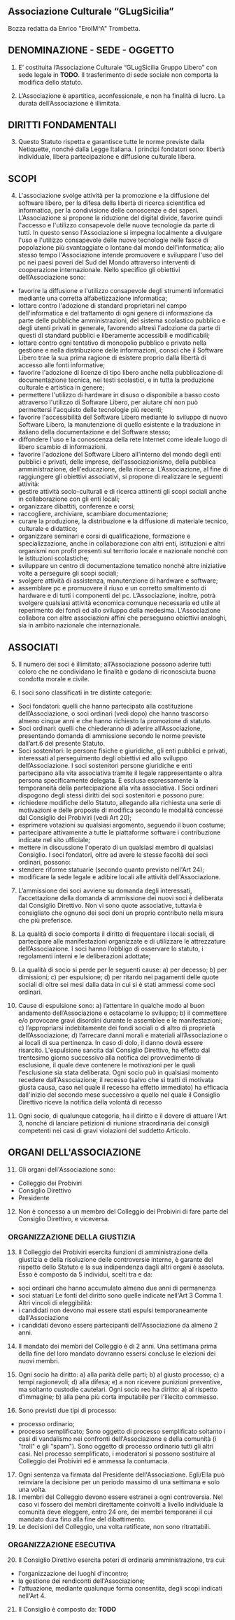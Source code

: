 ## Associazione Culturale “GLugSicilia”
Bozza redatta da Enrico "ErolM^A" Trombetta.

## DENOMINAZIONE - SEDE - OGGETTO

1. E’ costituita l’Associazione Culturale “GLugSicilia Gruppo Libero” con sede legale in **TODO**. Il trasferimento di sede sociale non comporta la modifica dello statuto.

2. L’Associazione è apartitica, aconfessionale, e non ha finalità di lucro.
La durata dell’Associazione è illimitata.

## DIRITTI FONDAMENTALI
3. Questo Statuto rispetta e garantisce tutte le norme previste dalla Netiquette, nonché dalla Legge Italiana.
I princìpi fondatori sono: libertà individuale, libera partecipazione e diffusione culturale libera.

## SCOPI 
4. L'associazione svolge attività per la promozione e la diffusione del software libero, per la difesa della libertà di ricerca scientifica ed informatica, per la condivisione delle conoscenze e dei saperi.
L’Associazione si propone la riduzione del digital divide, favorire quindi l'accesso e l'utilizzo consapevole delle nuove tecnologie da parte di tutti. In questo senso l'Associazione si impegna localmente a divulgare l'uso e l'utilizzo consapevole delle nuove tecnologie nelle fasce di popolazione più svantaggiate o lontane dal mondo dell'informatica; allo stesso tempo l'Associazione intende promuovere e sviluppare l'uso del pc nei paesi poveri del Sud del Mondo attraverso interventi di cooperazione internazionale.
Nello specifico gli obiettivi dell’Associazione sono:
- favorire la diffusione e l'utilizzo consapevole degli strumenti informatici mediante una corretta alfabetizzazione informatica;
- lottare contro l'adozione di standard proprietari nel campo dell'informatica e del trattamento di ogni genere di informazione da parte delle pubbliche amministrazioni, del sistema scolastico pubblico e degli utenti privati in generale, favorendo altresì l'adozione da parte di questi di standard pubblici e liberamente accessibili e modificabili;
- lottare contro ogni tentativo di monopolio pubblico e privato nella gestione e nella distribuzione delle informazioni, consci che il Software Libero trae la sua prima ragione di esistere proprio dalla libertà di accesso alle fonti informative;
- favorire l'adozione di licenze di tipo libero anche nella pubblicazione di documentazione tecnica, nei testi scolastici, e in tutta la produzione culturale e artistica in genere;
- permettere l'utilizzo di hardware in disuso o disponibile a basso costo attraverso l'utilizzo di Software Libero, per aiutare chi non può permettersi l'acquisto delle tecnologie più recenti;
- favorire l'accessibilità del Software Libero mediante lo sviluppo di nuovo Software Libero, la manutenzione di quello esistente e la traduzione in italiano della documentazione e del Software stesso;
- diffondere l'uso e la conoscenza della rete Internet come ideale luogo di libero scambio di informazioni.
- favorire l'adozione del Software Libero all'interno del mondo degli enti pubblici e privati, delle imprese, dell'associazionismo, della pubblica amministrazione, dell'educazione, della ricerca:
L’Associazione, al fine di raggiungere gli obiettivi associativi, si propone di realizzare le seguenti attività:
- gestire attività socio-culturali e di ricerca attinenti gli scopi sociali anche in collaborazione con gli enti locali;
- organizzare dibattiti, conferenze e corsi;
- raccogliere, archiviare, scambiare documentazione;
- curare la produzione, la distribuzione e la diffusione di materiale tecnico, culturale e didattico;
- organizzare seminari e corsi di qualificazione, formazione e specializzazione, anche in collaborazione con altri enti, istituzioni e altri organismi non profit presenti sul territorio locale e nazionale nonché con le istituzioni scolastiche;
- sviluppare un centro di documentazione tematico nonché altre iniziative volte a perseguire gli scopi sociali;
- svolgere attività di assistenza, manutenzione di hardware e software;
- assemblare pc e promuovere il riuso e un corretto smaltimento di hardware e di tutti i componenti del pc.
L’Associazione, inoltre, potrà svolgere qualsiasi attività economica comunque necessaria ed utile al reperimento dei fondi ed allo sviluppo della medesima.
L'Associazione collabora con altre associazioni affini che perseguano obiettivi analoghi, sia in ambito nazionale che internazionale.


## ASSOCIATI

5. Il numero dei soci è illimitato; all’Associazione possono aderire tutti coloro che ne condividano le finalità e godano di riconosciuta buona condotta morale e civile.

6. I soci sono classificati in tre distinte categorie:
- Soci fondatori: quelli che hanno partecipato alla costituzione dell’Associazione, o soci ordinari (vedi dopo) che hanno trascorso almeno cinque anni e che hanno richiesto la promozione di statuto.
- Soci ordinari: quelli che chiederanno di aderire all’Associazione, presentando domanda di ammissione secondo le norme previste dall’art.6 del presente Statuto.
- Soci sostenitori: le persone fisiche e giuridiche, gli enti pubblici e privati, interessati al perseguimento degli obiettivi ed allo sviluppo dell’Associazione. I soci sostenitori persone giuridiche e enti partecipano alla vita associativa tramite il legale rappresentante o altra persona specificamente delegata.
È esclusa espressamente la temporaneità della partecipazione alla vita associativa.
I Soci ordinari dispogono degli stessi diritti dei soci sostenitori e possono pure:
- richiedere modifiche dello Statuto, allegando alla richiesta una serie di motivazioni e delle proposte di modifica secondo le modalità concesse dal Consiglio dei Probiviri (vedi Art 20);
- esprimere votazioni su qualsiasi argomento, seguendo il buon costume;
- partecipare attivamente a tutte le piattaforme software i contribuzione indicate nel sito ufficiale;
- mettere in discussione l'operato di un qualsiasi membro di qualsiasi Consiglio.
I soci fondatori, oltre ad avere le stesse facoltà dei soci ordinari, possono:
- stendere riforme statuarie (secondo quanto previsto nell'Art 24);
- modificare la sede legale e adibire locali alle attività dell'Associazione.

7. L’ammissione dei soci avviene su domanda degli interessati, l’accettazione della domanda di ammissione dei nuovi soci è deliberata dal Consiglio Direttivo. Non vi sono quote associative, tuttavia è consigliato che ognuno dei soci doni un proprio contributo nella misura che più preferisce.
8. La qualità di socio comporta il diritto di frequentare i locali sociali, di partecipare alle manifestazioni organizzate e di utilizzare le attrezzature dell’Associazione.
I soci hanno l’obbligo di osservare lo statuto, i regolamenti interni e le deliberazioni adottate;

8. La qualità di socio si perde per le seguenti cause:
a) per decesso;
b) per dimissioni;
c) per espulsione;
d) per ritardo nei pagamenti delle quote sociali di oltre sei mesi dalla data in cui si è stati ammessi come soci ordinari.

9. Cause di espulsione sono:
a) l’attentare in qualche modo al buon andamento dell’Associazione e ostacolarne lo sviluppo;
b) il commettere e/o provocare gravi disordini durante le assemblee e le manifestazioni;
c) l’appropriarsi indebitamente dei fondi sociali o di altro di proprietà dell’Associazione;
d) l’arrecare danni morali e materiali all’Associazione o ai locali di sua pertinenza. In caso di dolo, il danno dovrà essere risarcito.
L'espulsione sancita dal Consiglio Direttivo, ha effetto dal trentesimo giorno successivo alla notifica del provvedimento di esclusione, il quale deve contenere le motivazioni per le quali l'esclusione sia stata deliberata.
Ogni socio può in qualsiasi momento recedere dall'Associazione; il recesso (salvo che si tratti di motivata giusta causa, caso nel quale il recesso ha effetto immediato) ha efficacia dall'inizio del secondo mese successivo a quello nel quale il Consiglio Direttivo riceve la notifica della volontà di recesso


10. Ogni socio, di qualunque categoria, ha il diritto e il dovere di attuare l'Art 3, nonché di lanciare petizioni di riunione straordinaria dei consigli competenti nei casi di gravi violazioni del suddetto Articolo.

## ORGANI DELL'ASSOCIAZIONE
11. Gli organi dell'Associazione sono:
- Colleggio dei Probiviri
- Consiglio Direttivo
- Presidente

12. Non è concesso a un membro del Colleggio dei Probiviri di fare parte del Consiglio Direttivo, e viceversa.

### ORGANIZZAZIONE DELLA GIUSTIZIA

13. Il Colleggio dei Probiviri esercita funzioni di amministrazione della giustizia e della risoluzione delle controversie interne, è garante del rispetto dello Statuto e la sua indipendenza dagli altri organi è assoluta. Esso è composto da 5 individui, scelti tra e da:
- soci ordinari che hanno accumulato almeno due anni di permanenza
- soci statuari
Le fonti del diritto sono quelle indicate nell'Art 3 Comma 1.
Altri vincoli di eleggibilità:
- i candidati non devono mai essere stati espulsi temporaneamente dall'Associazione
- i candidati devono essere partecipanti dell'Associazione da almeno 2 anni.

14. Il mandato dei membri del Colleggio è di 2 anni. Una settimana prima della fine del loro mandato dovranno essersi concluse le elezioni dei nuovi membri.

15. Ogni socio ha diritto:
a) alla parità delle parti;
b) al giusto processo;
c) a tempi ragionevoli;
d) alla difesa;
e) a non ricevere punizioni preventive, ma soltanto custodie cautelari.
Ogni socio reo ha diritto:
a) al rispetto d'immagine;
b) alla pena più corta imputabile per l'illecito commesso.

16. Sono previsti due tipi di processo:
- processo ordinario;
- processo semplificato;
Sono oggetto di processo semplificato soltanto i casi di vandalismo nei confronti dell'Associazione e della comunità (i "troll" e gli "spam").
Sono oggetto di processo ordinario tutti gli altri casi.
Nel processo semplificato, i moderatori si possono sostituire al Colleggio dei Probiviri ed è ammessa la contumacia.

17. Ogni sentenza va firmata dal Presidente dell'Associazione. Egli/Ella può reinviare la decisione per un periodo massimo di una settimana e solo una volta.
18. I membri del Colleggio devono essere estranei a ogni controversia. Nel caso vi fossero dei membri direttamente coinvolti a livello individuale la comunità deve eleggere, entro 24 ore, dei membri temporanei il cui mandato dura fino alla fine del dibattimento.
19. Le decisioni del Colleggio, una volta ratificate, non sono ritrattabili.

### ORGANIZZAZIONE ESECUTIVA

20. Il Consiglio Direttivo esercita poteri di ordinaria amministrazione, tra cui:
- l'organizzazione dei luoghi d'incontro;
- la gestione dei rendiconti dell'Associazione;
- l'attuazione, mediante qualunque forma consentita, degli scopi indicati nell'Art 4.

21. Il Consiglio è composto da: **TODO**
